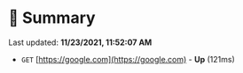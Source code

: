 # 📖 Summary
Last updated: **11/23/2021, 11:52:07 AM**

- `GET` [https://google.com](https://google.com) - **Up** (121ms)
